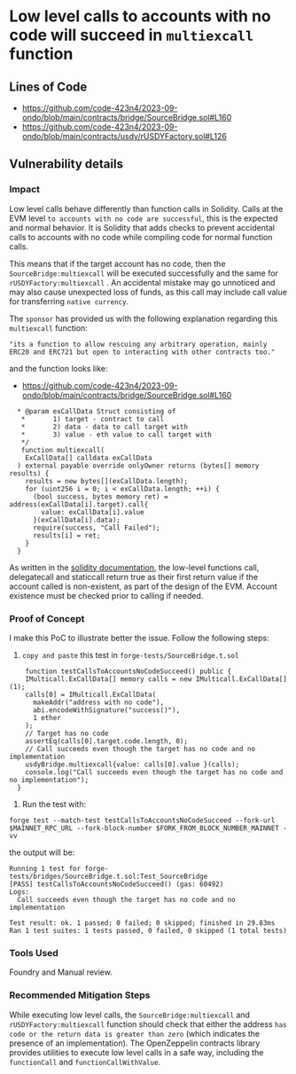 # Low level calls to accounts with no code will succeed in `multiexcall` function 

## Lines of Code
- https://github.com/code-423n4/2023-09-ondo/blob/main/contracts/bridge/SourceBridge.sol#L160
- https://github.com/code-423n4/2023-09-ondo/blob/main/contracts/usdy/rUSDYFactory.sol#L126

## Vulnerability details
### Impact
Low level calls behave differently than function calls in Solidity. Calls at the EVM level `to accounts with no code are successful`, this is the expected and normal behavior. It is Solidity that adds checks to prevent accidental calls to accounts with no code while compiling code for normal function calls.

This means that if the target account has no code, then the `SourceBridge:multiexcall` will be executed successfully and the same for `rUSDYFactory:multiexcall` . An accidental mistake may go unnoticed and may also cause unexpected loss of funds, as this call may include call value for transferring `native currency`.

The `sponsor` has provided us with the following explanation regarding this `multiexcall` function: 
```Shell
"its a function to allow rescuing any arbitrary operation, mainly ERC20 and ERC721 but open to interacting with other contracts too."
``` 
and the function looks like:
- https://github.com/code-423n4/2023-09-ondo/blob/main/contracts/bridge/SourceBridge.sol#L160

```solidity
  * @param exCallData Struct consisting of
   *       1) target - contract to call
   *       2) data - data to call target with
   *       3) value - eth value to call target with
   */
   function multiexcall(
    ExCallData[] calldata exCallData
  ) external payable override onlyOwner returns (bytes[] memory results) {
    results = new bytes[](exCallData.length);
    for (uint256 i = 0; i < exCallData.length; ++i) {
      (bool success, bytes memory ret) = address(exCallData[i].target).call{
        value: exCallData[i].value
      }(exCallData[i].data);
      require(success, "Call Failed");
      results[i] = ret;
    }
  }
```

As written in the [solidity documentation](https://docs.soliditylang.org/en/develop/control-structures.html#error-handling-assert-require-revert-and-exceptions), the low-level functions call, delegatecall and staticcall return true as their first return value if the account called is non-existent, as part of the design of the EVM. Account existence must be checked prior to calling if needed.

### Proof of Concept
I make this PoC to illustrate better the issue.
Follow the following steps:

1. `copy and paste` this test in `forge-tests/SourceBridge.t.sol`

```solidity
    function testCallsToAccountsNoCodeSucceed() public {
    IMulticall.ExCallData[] memory calls = new IMulticall.ExCallData[](1);
    calls[0] = IMulticall.ExCallData(
      makeAddr("address with no code"),
      abi.encodeWithSignature("success()"),
      1 ether
    );
    // Target has no code
    assertEq(calls[0].target.code.length, 0);
    // Call succeeds even though the target has no code and no implementation
    usdyBridge.multiexcall{value: calls[0].value }(calls);
    console.log("Call succeeds even though the target has no code and no implementation");
  }
```

1. Run the test with: 
```shell
forge test --match-test testCallsToAccountsNoCodeSucceed --fork-url $MAINNET_RPC_URL --fork-block-number $FORK_FROM_BLOCK_NUMBER_MAINNET -vv
```

the output will be:
```terminal
Running 1 test for forge-tests/bridges/SourceBridge.t.sol:Test_SourceBridge
[PASS] testCallsToAccountsNoCodeSucceed() (gas: 60492)
Logs:
  Call succeeds even though the target has no code and no implementation

Test result: ok. 1 passed; 0 failed; 0 skipped; finished in 29.83ms
Ran 1 test suites: 1 tests passed, 0 failed, 0 skipped (1 total tests)
```
### Tools Used
Foundry and Manual review.

### Recommended Mitigation Steps
While executing low level calls, the `SourceBridge:multiexcall` and `rUSDYFactory:multiexcall` function should check that either the address `has code or the return data is greater than zero` (which indicates the presence of an implementation). The OpenZeppelin contracts library provides utilities to execute low level calls in a safe way, including the `functionCall` and  `functionCallWithValue`.